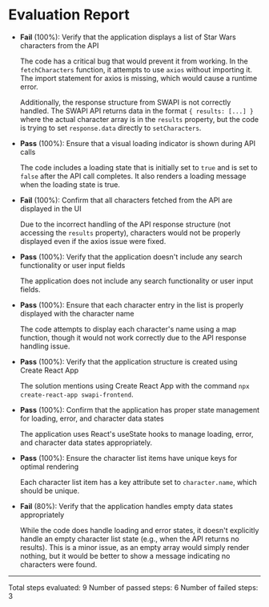 # Evaluation Report

- **Fail** (100%): Verify that the application displays a list of Star Wars characters from the API
  
  The code has a critical bug that would prevent it from working. In the `fetchCharacters` function, it attempts to use `axios` without importing it. The import statement for axios is missing, which would cause a runtime error.
  
  Additionally, the response structure from SWAPI is not correctly handled. The SWAPI API returns data in the format `{ results: [...] }` where the actual character array is in the `results` property, but the code is trying to set `response.data` directly to `setCharacters`.

- **Pass** (100%): Ensure that a visual loading indicator is shown during API calls
  
  The code includes a loading state that is initially set to `true` and is set to `false` after the API call completes. It also renders a loading message when the loading state is true.

- **Fail** (100%): Confirm that all characters fetched from the API are displayed in the UI
  
  Due to the incorrect handling of the API response structure (not accessing the `results` property), characters would not be properly displayed even if the axios issue were fixed.

- **Pass** (100%): Verify that the application doesn't include any search functionality or user input fields
  
  The application does not include any search functionality or user input fields.

- **Pass** (100%): Ensure that each character entry in the list is properly displayed with the character name
  
  The code attempts to display each character's name using a map function, though it would not work correctly due to the API response handling issue.

- **Pass** (100%): Verify that the application structure is created using Create React App
  
  The solution mentions using Create React App with the command `npx create-react-app swapi-frontend`.

- **Pass** (100%): Confirm that the application has proper state management for loading, error, and character data states
  
  The application uses React's useState hooks to manage loading, error, and character data states appropriately.

- **Pass** (100%): Ensure the character list items have unique keys for optimal rendering
  
  Each character list item has a key attribute set to `character.name`, which should be unique.

- **Fail** (80%): Verify that the application handles empty data states appropriately
  
  While the code does handle loading and error states, it doesn't explicitly handle an empty character list state (e.g., when the API returns no results). This is a minor issue, as an empty array would simply render nothing, but it would be better to show a message indicating no characters were found.

---

Total steps evaluated: 9
Number of passed steps: 6
Number of failed steps: 3